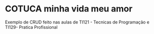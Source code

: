 # COTUCA minha vida meu amor
Exemplo de CRUD feito nas aulas de TI121 - Tecnicas de Programação e TI129- Pratica Profissional
